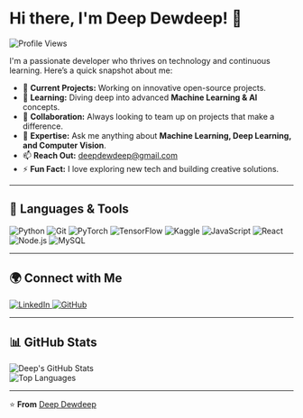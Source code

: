 # Hi there, I'm Deep Dewdeep! 👋

![Profile Views](https://komarev.com/ghpvc/?username=deepdewdeep&label=Profile%20views&color=0e75b6&style=flat)

I'm a passionate developer who thrives on technology and continuous learning. Here’s a quick snapshot about me:

- 🔨 **Current Projects:** Working on innovative open-source projects.
- 🌱 **Learning:** Diving deep into advanced **Machine Learning & AI** concepts.
- 🤝 **Collaboration:** Always looking to team up on projects that make a difference.
- 💬 **Expertise:** Ask me anything about **Machine Learning, Deep Learning, and Computer Vision**.
- 📫 **Reach Out:** [deepdewdeep@gmail.com](mailto:deepdewdeep@gmail.com)
- ⚡ **Fun Fact:** I love exploring new tech and building creative solutions.

---

## 🚀 Languages & Tools
<p align="left">
  <img src="https://img.shields.io/badge/-Python-05122A?style=flat&logo=python" alt="Python" />
  <img src="https://img.shields.io/badge/-Git-05122A?style=flat&logo=git" alt="Git" />
  <img src="https://img.shields.io/badge/-PyTorch-05122A?style=flat&logo=pytorch" alt="PyTorch" />
  <img src="https://img.shields.io/badge/-TensorFlow-05122A?style=flat&logo=tensorflow" alt="TensorFlow" />
  <img src="https://img.shields.io/badge/-Kaggle-05122A?style=flat&logo=kaggle" alt="Kaggle" />
  <img src="https://img.shields.io/badge/-JavaScript-05122A?style=flat&logo=javascript" alt="JavaScript" />
  <img src="https://img.shields.io/badge/-React-05122A?style=flat&logo=react" alt="React" />
  <img src="https://img.shields.io/badge/-Node.js-05122A?style=flat&logo=node.js" alt="Node.js" />
  <img src="https://img.shields.io/badge/-MySQL-05122A?style=flat&logo=mysql" alt="MySQL" />
</p>

---

## 🌍 Connect with Me
<p align="left">
  <a href="https://linkedin.com/in/deepdewdeep">
    <img src="https://img.shields.io/badge/LinkedIn-0A66C2?style=for-the-badge&logo=linkedin&logoColor=white" alt="LinkedIn" />
  </a>
<!--   <a href="https://twitter.com/deepdewdeep">
    <img src="https://img.shields.io/badge/Twitter-1DA1F2?style=for-the-badge&logo=twitter&logoColor=white" alt="Twitter" />
  </a> -->
  <a href="https://github.com/deepdewdeep">
    <img src="https://img.shields.io/badge/GitHub-181717?style=for-the-badge&logo=github&logoColor=white" alt="GitHub" />
  </a>
</p>

---

## 📊 GitHub Stats

![Deep's GitHub Stats](https://github-readme-stats.vercel.app/api?username=deepdewdeep&show_icons=true&theme=radical)  
![Top Languages](https://github-readme-stats.vercel.app/api/top-langs/?username=deepdewdeep&layout=compact&theme=radical)

---

⭐️ **From** [Deep Dewdeep](https://github.com/deepdewdeep)
